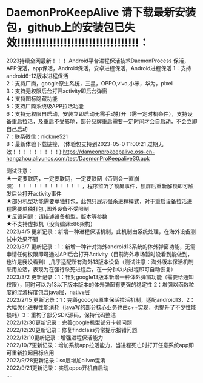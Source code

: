 # DaemonProKeepAlive   请下载最新安装包，github上的安装包已失效!!!!!!!!!!!!!!!!!!!!!!!!!!!!!!!!!!：  
2023持续全网最新！！！ Android平台进程保活技术DaemonProcess  保活，APP保活，app保活，Android保活，安卓进程保活，Android进程保活
1：支持android6-12版本进程保活  
2：支持厂商，google原生系统，三星，OPPO,vivo,小米，华为，pixel  
3：支持无权限后台打开activity即后台弹窗  
4：支持图标隐藏功能  
5：支持厂商系统级APP拉活功能    
6：支持无权限自启动，安装立即启动无需手动打开（需一定时机条件），支持设备重启拉活，及重启不受影响，部分品牌重启需要一定时间才会自启动，不会立即自己启动  
7：联系微信：nickme521  
8：最新体验下载链接，（体验包支持到2023-05-0 11:00:21 过期无效！！！！！！！！！):https://dameonprokeepalive.oss-cn-hangzhou.aliyuncs.com/test/DaemonProKeepalive30.apk           
   
   
 测试注意：  
   ★一定要联网，一定要联网，一定要联网（否则会一直崩溃）！！！！！！！！！！！！  ，程序监听了锁屏事件，锁屏后重新解锁即可触发后台打开activity事件  
   ★部分机型功能需要单独打包，此包只展示强杀进程模式，对于重启设备拉活进程需要单独打包 ,国外设备不受限制   
   ★反馈问题：请描述设备机型，版本等参数    
   ★不支持虚拟机（没有编译x86架构）  
 2023/4/5 更新记录：新增一种进程保活机制，此机制由系统处理，在海外设备测试中效果不错   
 2023/3/7 更新记录：1：新增一种针对海外android13系统的体外弹窗功能，无需申请任何权限即可通过API后台打开Activity（目前海外市场暂时没看到能做到，也许是我没看到）,几乎适配所有海外13版本设备（测试注意：海外版本保活机制采用拉活，表现为在强行杀死进程后，在一分钟以内进程即可自动恢复）   
 2023/3/2 更新记录：1：针对google13版本新增一种体外弹窗功能（需要给通知权限），同时可以为13以下版本版本的体外弹窗有更强的稳定性 2：增强以函数粒度的混淆程度包含java层，native层   
 2023/2/15 更新记录：1：完善gooogle原生保活拉活机制，适配android13，2：大幅优化进程性能消耗（java写的部分核心业务也由c++实现，也提升了不少性能损耗）3：重构了部分SDK源码，保持代码整洁    
 2022/12/30更新记录：完善google机型部分卡顿问题  
 2022/12/20更新记录：修复findclass异常提示报错问题  
 2022/12/10更新记录：增强进程保活能力  
 2022/10/7更新记录：增加系统app拉活能力，当进程死亡时打开任意系统app即可重新拉起目标应用    
 2022/9/28更新记录：so层增加ollvm混淆   
 2022/9/21更新记录：实现oppo开机自启动   
 ....
